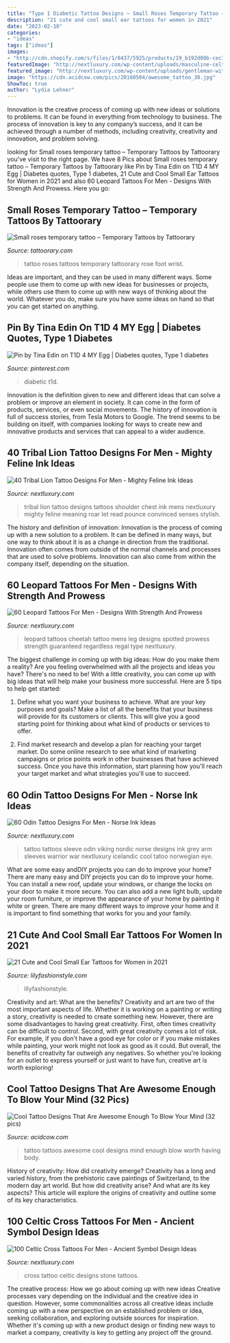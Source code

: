 ```yaml
---
title: "Type 1 Diabetic Tattoo Designs ~ Small Roses Temporary Tattoo – Temporary Tattoos By Tattoorary"
description: "21 cute and cool small ear tattoos for women in 2021"
date: "2023-02-10"
categories:
- "ideas"
tags: ["ideas"]
images:
- "http://cdn.shopify.com/s/files/1/0437/5925/products/19_b192d00b-cec7-4c1f-91a2-fdc539d9251f_grande.jpg?v=1527474191"
featuredImage: "http://nextluxury.com/wp-content/uploads/masculine-celtic-cross-tattoo-designs-for-men-stone.jpg"
featured_image: "http://nextluxury.com/wp-content/uploads/gentleman-with-tribal-lion-red-and-black-ink-tattoo-on-chest-and-shoulder.jpg"
image: "https://cdn.acidcow.com/pics/20160504/awesome_tattoo_30.jpg"
ShowToc: true
author: "Lydia Lehner"
---
```



Innovation is the creative process of coming up with new ideas or solutions to problems. It can be found in everything from technology to business. The process of innovation is key to any company’s success, and it can be achieved through a number of methods, including creativity, creativity and innovation, and problem solving.

	

		
looking for Small roses temporary tattoo – Temporary Tattoos by Tattoorary you've visit to the right page. We have 8 Pics about Small roses temporary tattoo – Temporary Tattoos by Tattoorary like Pin by Tina Edin on T1D 4 MY Egg | Diabetes quotes, Type 1 diabetes, 21 Cute and Cool Small Ear Tattoos for Women in 2021 and also 60 Leopard Tattoos For Men - Designs With Strength And Prowess. Here you go:
		
    
## Small Roses Temporary Tattoo – Temporary Tattoos By Tattoorary

<img loading=lazy src="http://cdn.shopify.com/s/files/1/0437/5925/products/19_b192d00b-cec7-4c1f-91a2-fdc539d9251f_grande.jpg?v=1527474191" onerror="this.onerror=null;this.src='https://tse1.mm.bing.net/th?id=OIP.yfifzI_hCa3U-g2Zl9HKAwAAAA&amp;pid=15.1';" alt="Small roses temporary tattoo – Temporary Tattoos by Tattoorary">

_Source: tattoorary.com_

>tattoo roses tattoos temporary tattoorary rose foot wrist. 

	

Ideas are important, and they can be used in many different ways. Some people use them to come up with new ideas for businesses or projects, while others use them to come up with new ways of thinking about the world. Whatever you do, make sure you have some ideas on hand so that you can get started on anything.

    
## Pin By Tina Edin On T1D 4 MY Egg | Diabetes Quotes, Type 1 Diabetes

<img loading=lazy src="https://i.pinimg.com/736x/9b/d2/d3/9bd2d359afb80864ee7de5c9bb6d3944.jpg" onerror="this.onerror=null;this.src='https://tse2.mm.bing.net/th?id=OIP.xmUAOFFyk9jvyWNgXoEo-QHaGq&amp;pid=15.1';" alt="Pin by Tina Edin on T1D 4 MY Egg | Diabetes quotes, Type 1 diabetes">

_Source: pinterest.com_

>diabetic t1d. 

	

Innovation is the definition given to new and different ideas that can solve a problem or improve an element in society. It can come in the form of products, services, or even social movements. The history of innovation is full of success stories, from Tesla Motors to Google. The trend seems to be building on itself, with companies looking for ways to create new and innovative products and services that can appeal to a wider audience.

    
## 40 Tribal Lion Tattoo Designs For Men - Mighty Feline Ink Ideas

<img loading=lazy src="http://nextluxury.com/wp-content/uploads/gentleman-with-tribal-lion-red-and-black-ink-tattoo-on-chest-and-shoulder.jpg" onerror="this.onerror=null;this.src='https://tse4.mm.bing.net/th?id=OIP.IoeSnXg-rKSUwnhINzIsEgHaHa&amp;pid=15.1';" alt="40 Tribal Lion Tattoo Designs For Men - Mighty Feline Ink Ideas">

_Source: nextluxury.com_

>tribal lion tattoo designs tattoos shoulder chest ink mens nextluxury mighty feline meaning roar let read pounce convinced senses stylish. 

	

The history and definition of innovation:
Innovation is the process of coming up with a new solution to a problem. It can be defined in many ways, but one way to think about it is as a change in direction from the traditional. Innovation often comes from outside of the normal channels and processes that are used to solve problems. Innovation can also come from within the company itself, depending on the situation.

    
## 60 Leopard Tattoos For Men - Designs With Strength And Prowess

<img loading=lazy src="http://nextluxury.com/wp-content/uploads/cool-painted-leopard-mens-leg-tattoo-ideas.jpg" onerror="this.onerror=null;this.src='https://tse3.mm.bing.net/th?id=OIP.PmugkAYJeP7tVWz0v-F9bAHaH_&amp;pid=15.1';" alt="60 Leopard Tattoos For Men - Designs With Strength And Prowess">

_Source: nextluxury.com_

>leopard tattoos cheetah tattoo mens leg designs spotted prowess strength guaranteed regardless regal type nextluxury. 

	

The biggest challenge in coming up with big ideas: How do you make them a reality?
Are you feeling overwhelmed with all the projects and ideas you have? There's no need to be! With a little creativity, you can come up with big ideas that will help make your business more successful. Here are 5 tips to help get started: 
1. Define what you want your business to achieve. What are your key purposes and goals? Make a list of all the benefits that your business will provide for its customers or clients. This will give you a good starting point for thinking about what kind of products or services to offer. 

2. Find market research and develop a plan for reaching your target market. Do some online research to see what kind of marketing campaigns or price points work in other businesses that have achieved success. Once you have this information, start planning how you'll reach your target market and what strategies you'll use to succeed.

    
## 60 Odin Tattoo Designs For Men - Norse Ink Ideas

<img loading=lazy src="http://nextluxury.com/wp-content/uploads/amazing-odin-full-sleeve-guys-tattoo-ideas.jpg" onerror="this.onerror=null;this.src='https://tse3.mm.bing.net/th?id=OIP.vOEgu7FQV0C-APfZ_z3EYgHaKR&amp;pid=15.1';" alt="60 Odin Tattoo Designs For Men - Norse Ink Ideas">

_Source: nextluxury.com_

>tattoo tattoos sleeve odin viking nordic norse designs ink grey arm sleeves warrior war nextluxury icelandic cool tatoo norwegian eye. 

	

What are some easy andDIY projects you can do to improve your home?
There are many easy and DIY projects you can do to improve your home. You can install a new roof, update your windows, or change the locks on your door to make it more secure. You can also add a new light bulb, update your room furniture, or improve the appearance of your home by painting it white or green. There are many different ways to improve your home and it is important to find something that works for you and your family.

    
## 21 Cute And Cool Small Ear Tattoos For Women In 2021

<img loading=lazy src="https://lilyfashionstyle.com/wp-content/uploads/2021/05/17-4.jpg" onerror="this.onerror=null;this.src='https://tse1.mm.bing.net/th?id=OIP.04zVaHX4ORr_8pY66EaUFAHaLH&amp;pid=15.1';" alt="21 Cute and Cool Small Ear Tattoos for Women in 2021">

_Source: lilyfashionstyle.com_

>lilyfashionstyle. 

	

Creativity and art: What are the benefits?
Creativity and art are two of the most important aspects of life. Whether it is working on a painting or writing a story, creativity is needed to create something new. However, there are some disadvantages to having great creativity. First, often times creativity can be difficult to control. Second, with great creativity comes a lot of risk. For example, if you don't have a good eye for color or if you make mistakes while painting, your work might not look as good as it could. But overall, the benefits of creativity far outweigh any negatives. So whether you're looking for an outlet to express yourself or just want to have fun, creative art is worth exploring!

    
## Cool Tattoo Designs That Are Awesome Enough To Blow Your Mind (32 Pics)

<img loading=lazy src="https://cdn.acidcow.com/pics/20160504/awesome_tattoo_30.jpg" onerror="this.onerror=null;this.src='https://tse4.mm.bing.net/th?id=OIP.EOQApmmVCK7beoGthc9V1wHaHa&amp;pid=15.1';" alt="Cool Tattoo Designs That Are Awesome Enough To Blow Your Mind (32 pics)">

_Source: acidcow.com_

>tattoo tattoos awesome cool designs mind enough blow worth having body. 

	

History of creativity: How did creativity emerge?
Creativity has a long and varied history, from the prehistoric cave paintings of Switzerland, to the modern day art world. But how did creativity arise? And what are its key aspects? This article will explore the origins of creativity and outline some of its key characteristics.

    
## 100 Celtic Cross Tattoos For Men - Ancient Symbol Design Ideas

<img loading=lazy src="http://nextluxury.com/wp-content/uploads/masculine-celtic-cross-tattoo-designs-for-men-stone.jpg" onerror="this.onerror=null;this.src='https://tse3.mm.bing.net/th?id=OIP.-ag1-3fFmiFKDVMMa3m-dwHaHa&amp;pid=15.1';" alt="100 Celtic Cross Tattoos For Men - Ancient Symbol Design Ideas">

_Source: nextluxury.com_

>cross tattoo celtic designs stone tattoos. 

	

The creative process: How we go about coming up with new ideas
Creative processes vary depending on the individual and the creative idea in question. However, some commonalities across all creative ideas include coming up with a new perspective on an established problem or idea, seeking collaboration, and exploring outside sources for inspiration. Whether it's coming up with a new product design or finding new ways to market a company, creativity is key to getting any project off the ground.

